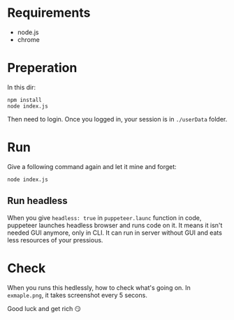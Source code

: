 Requirements
============

- node.js
- chrome

Preperation
===========

In this dir:

    npm install
    node index.js

Then need to login. Once you logged in, your session is in `./userData` folder.

Run
===

Give a following command again and let it mine and forget:

    node index.js

Run headless
------------

When you give `headless: true` in `puppeteer.launc` function in code, puppeteer launches headless browser and runs code on it. It means it isn't needed GUI anymore, only in CLI. It can run in server without GUI and eats less resources of your pressious.

Check
=====

When you runs this hedlessly, how to check what's going on. In `exmaple.png`, it takes screenshot every 5 secons.

Good luck and get rich :smirk: